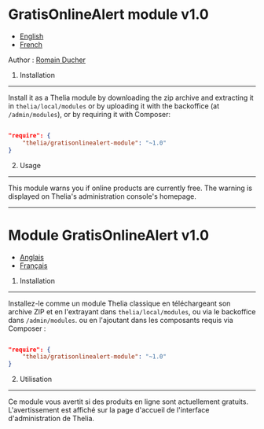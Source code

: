 <!--
    This file is part of the "GratisOnlineAlert" Thelia 2 module.

    Copyright (c) OpenStudio
    email : dev@thelia.net
    web : http://www.thelia.net

    For the full copyright and license information, please view the LICENSE.txt
    file that was distributed with this source code.
-->
<a name="english"></a>
GratisOnlineAlert module v1.0
===

* [English](#english)
* [French](#francais)

Author : [Romain Ducher](mailto://rducher@openstudio.fr)

1. Installation
---

Install it as a Thelia module by downloading the zip archive and extracting it in ```thelia/local/modules``` or by uploading it with the backoffice (at ```/admin/modules```),
or by requiring it with Composer:

```json

"require": {
    "thelia/gratisonlinealert-module": "~1.0"
}
```

2. Usage
---

This module warns you if online products are currently free. The warning is displayed on Thelia's administration console's homepage.


***

<a name="francais"></a>
Module GratisOnlineAlert v1.0
===

* [Anglais](#english)
* [Français](#francais)


1. Installation
---

Installez-le comme un module Thelia classique en téléchargeant son archive ZIP et en l'extrayant dans ```thelia/local/modules```, ou via le backoffice dans ```/admin/modules```.
ou en l'ajoutant dans les composants requis via Composer :

```json

"require": {
    "thelia/gratisonlinealert-module": "~1.0"
}
```

2. Utilisation
---

Ce module vous avertit si des produits en ligne sont actuellement gratuits. L'avertissement est affiché sur la page d'accueil de l'interface d'administration de Thelia.
